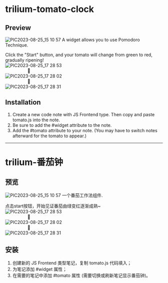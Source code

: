# trilium-tomato-clock

## Preview
![PIC2023-08-25_15 10 57](https://github.com/midormeepo/trilium-tomato-clock/assets/43932152/0e58f3ff-8754-4d1d-9ba8-5d978a9fb7d7)
A widget allows you to use Pomodoro Technique.

Click the "Start" button, and your tomato will change from green to red, gradually ripening!  
![PIC2023-08-25_17 28 53](https://github.com/midormeepo/trilium-tomato-clock/assets/43932152/4b338d06-c9a3-476e-8cdc-71d258bbe5b0)  
&nbsp;&nbsp;&nbsp;&nbsp;&nbsp;&nbsp;&nbsp;&nbsp;&nbsp;&nbsp;&nbsp;&nbsp;&nbsp;&nbsp;&nbsp;&nbsp;&nbsp;&nbsp;🔽  
![PIC2023-08-25_17 28 02](https://github.com/midormeepo/trilium-tomato-clock/assets/43932152/ab916378-4978-4eaa-ab89-c68c3228785c)  
&nbsp;&nbsp;&nbsp;&nbsp;&nbsp;&nbsp;&nbsp;&nbsp;&nbsp;&nbsp;&nbsp;&nbsp;&nbsp;&nbsp;&nbsp;&nbsp;&nbsp;&nbsp;🔽  
![PIC2023-08-25_17 28 31](https://github.com/midormeepo/trilium-tomato-clock/assets/43932152/41fa6256-b269-4656-8aaa-9240f5eb7604)  

## Installation

1. Create a new code note with JS Frontend type. Then copy and paste tomato.js into the note.
2. Be sure to add the #widget attribute to the note.
3. Add the #tomato attribute to your note. (You may have to switch notes afterward for the tomato to appear.)
   
***
# trilium-番茄钟

## 预览
![PIC2023-08-25_15 10 57](https://github.com/midormeepo/trilium-tomato-clock/assets/43932152/0e58f3ff-8754-4d1d-9ba8-5d978a9fb7d7)
一个番茄工作法组件.

点击start按钮，开始见证番茄由绿变红逐渐成熟~  
![PIC2023-08-25_17 28 53](https://github.com/midormeepo/trilium-tomato-clock/assets/43932152/4b338d06-c9a3-476e-8cdc-71d258bbe5b0)  
&nbsp;&nbsp;&nbsp;&nbsp;&nbsp;&nbsp;&nbsp;&nbsp;&nbsp;&nbsp;&nbsp;&nbsp;&nbsp;&nbsp;&nbsp;&nbsp;&nbsp;&nbsp;🔽  
![PIC2023-08-25_17 28 02](https://github.com/midormeepo/trilium-tomato-clock/assets/43932152/ab916378-4978-4eaa-ab89-c68c3228785c)  
&nbsp;&nbsp;&nbsp;&nbsp;&nbsp;&nbsp;&nbsp;&nbsp;&nbsp;&nbsp;&nbsp;&nbsp;&nbsp;&nbsp;&nbsp;&nbsp;&nbsp;&nbsp;🔽  
![PIC2023-08-25_17 28 31](https://github.com/midormeepo/trilium-tomato-clock/assets/43932152/41fa6256-b269-4656-8aaa-9240f5eb7604)  

## 安装

1. 创建新的 JS Frontend 类型笔记，复制 tomato.js 代码填入；
2. 为笔记添加 #widget 属性；
3. 在需要的笔记中添加 #tomato 属性 (需要切换或刷新笔记显示番茄钟)。
